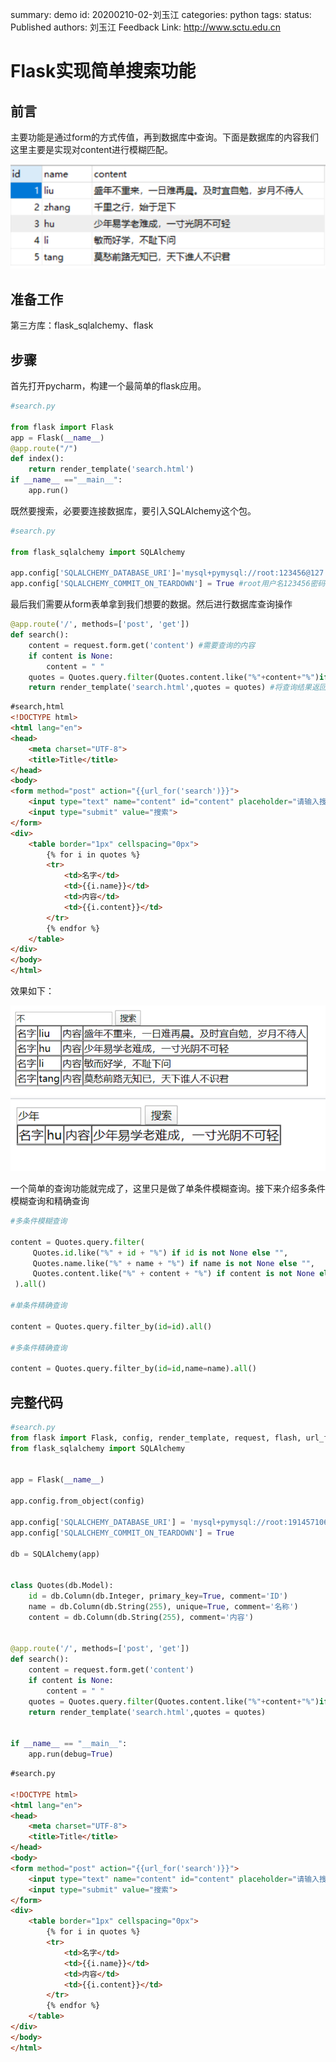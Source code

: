 summary: demo
id: 20200210-02-刘玉江
categories: python
tags: 
status: Published 
authors: 刘玉江
Feedback Link: http://www.sctu.edu.cn

# Flask实现简单搜索功能

## 前言
主要功能是通过form的方式传值，再到数据库中查询。下面是数据库的内容我们这里主要是实现对content进行模糊匹配。

![](assets/20200210-02-刘玉江-2.png)


## 准备工作
第三方库：flask_sqlalchemy、flask


## 步骤

首先打开pycharm，构建一个最简单的flask应用。

```python
#search.py

from flask import Flask
app = Flask(__name__)
@app.route("/")
def index():
    return render_template('search.html')
if __name__ =="__main__":
    app.run()

```


既然要搜索，必要要连接数据库，要引入SQLAlchemy这个包。

```python
#search.py

from flask_sqlalchemy import SQLAlchemy

app.config['SQLALCHEMY_DATABASE_URI']='mysql+pymysql://root:123456@127.0.0.1:3306/test?charset=utf8'
app.config['SQLALCHEMY_COMMIT_ON_TEARDOWN'] = True #root用户名123456密码 test数据库

```

最后我们需要从form表单拿到我们想要的数据。然后进行数据库查询操作


```python
@app.route('/', methods=['post', 'get'])
def search():
    content = request.form.get('content') #需要查询的内容
    if content is None:
        content = " "
    quotes = Quotes.query.filter(Quotes.content.like("%"+content+"%")if content is not None else "").all() #查询跟content有关的数据，返回结果为列表
    return render_template('search.html',quotes = quotes) #将查询结果返回到前端

```


```html
#search,html
<!DOCTYPE html>
<html lang="en">
<head>
    <meta charset="UTF-8">
    <title>Title</title>
</head>
<body>
<form method="post" action="{{url_for('search')}}">
    <input type="text" name="content" id="content" placeholder="请输入搜索内容">
    <input type="submit" value="搜索">
</form>
<div>
    <table border="1px" cellspacing="0px">
        {% for i in quotes %}
        <tr>
            <td>名字</td>
            <td>{{i.name}}</td>
            <td>内容</td>
            <td>{{i.content}}</td>
        </tr>
        {% endfor %}
    </table>
</div>
</body>
</html>


```

效果如下：


![](assets/20200210-02-刘玉江-1.png)
![](assets/20200210-02-刘玉江-3.png)

一个简单的查询功能就完成了，这里只是做了单条件模糊查询。接下来介绍多条件模糊查询和精确查询


```python
#多条件模糊查询

content = Quotes.query.filter(
     Quotes.id.like("%" + id + "%") if id is not None else "",
     Quotes.name.like("%" + name + "%") if name is not None else "",
     Quotes.content.like("%" + content + "%") if content is not None else ""
 ).all()

#单条件精确查询

content = Quotes.query.filter_by(id=id).all()

#多条件精确查询

content = Quotes.query.filter_by(id=id,name=name).all()


```

## 完整代码


```python
#search.py
from flask import Flask, config, render_template, request, flash, url_for, session
from flask_sqlalchemy import SQLAlchemy


app = Flask(__name__)

app.config.from_object(config)

app.config['SQLALCHEMY_DATABASE_URI'] = 'mysql+pymysql://root:1914571065lyj@127.0.0.1:3306/java2019?charset=utf8'
app.config['SQLALCHEMY_COMMIT_ON_TEARDOWN'] = True

db = SQLAlchemy(app)


class Quotes(db.Model):
    id = db.Column(db.Integer, primary_key=True, comment='ID')
    name = db.Column(db.String(255), unique=True, comment='名称')
    content = db.Column(db.String(255), comment='内容')


@app.route('/', methods=['post', 'get'])
def search():
    content = request.form.get('content')
    if content is None:
        content = " "
    quotes = Quotes.query.filter(Quotes.content.like("%"+content+"%")if content is not None else "").all()
    return render_template('search.html',quotes = quotes)


if __name__ == "__main__":
    app.run(debug=True)


```

```html
#search.py

<!DOCTYPE html>
<html lang="en">
<head>
    <meta charset="UTF-8">
    <title>Title</title>
</head>
<body>
<form method="post" action="{{url_for('search')}}">
    <input type="text" name="content" id="content" placeholder="请输入搜索内容">
    <input type="submit" value="搜索">
</form>
<div>
    <table border="1px" cellspacing="0px">
        {% for i in quotes %}
        <tr>
            <td>名字</td>
            <td>{{i.name}}</td>
            <td>内容</td>
            <td>{{i.content}}</td>
        </tr>
        {% endfor %}
    </table>
</div>
</body>
</html>



```